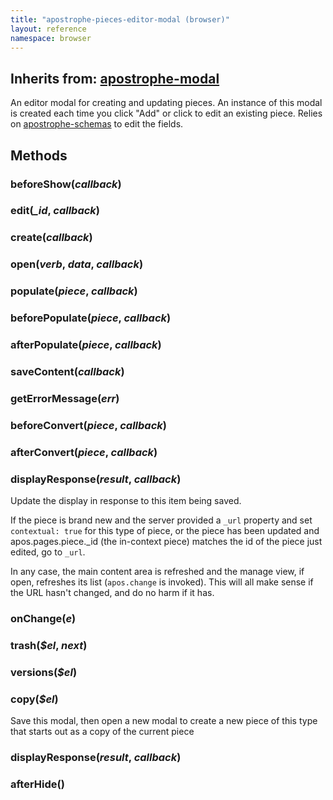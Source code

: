 ```yaml
---
title: "apostrophe-pieces-editor-modal (browser)"
layout: reference
namespace: browser
---
```

## Inherits from: [apostrophe-modal](../apostrophe-modal/browser-apostrophe-modal.html)
An editor modal for creating and updating pieces. An instance of this modal is created
each time you click "Add" or click to edit an existing piece. Relies on
[apostrophe-schemas](../apostrophe-schemas/index.html) to edit the fields.


## Methods
### beforeShow(*callback*)

### edit(*_id*, *callback*)

### create(*callback*)

### open(*verb*, *data*, *callback*)

### populate(*piece*, *callback*)

### beforePopulate(*piece*, *callback*)

### afterPopulate(*piece*, *callback*)

### saveContent(*callback*)

### getErrorMessage(*err*)

### beforeConvert(*piece*, *callback*)

### afterConvert(*piece*, *callback*)

### displayResponse(*result*, *callback*)
Update the display in response to this item being saved.

If the piece is brand new and the server provided
a `_url` property and set `contextual: true` for this
type of piece, or the piece has been updated and
apos.pages.piece._id (the in-context piece) matches the
id of the piece just edited, go to `_url`.

In any case, the main content area is refreshed and the manage
view, if open, refreshes its list (`apos.change` is invoked).
This will all make sense if the URL hasn't changed, and do no
harm if it has.
### onChange(*e*)

### trash(*$el*, *next*)

### versions(*$el*)

### copy(*$el*)
Save this modal, then open a new modal to create a new piece of
this type that starts out as a copy of the current piece
### displayResponse(*result*, *callback*)

### afterHide()

